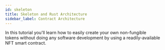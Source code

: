 ```yaml
---
id: skeleton
title: Skeleton and Rust Architecture
sidebar_label: Contract Architecture
---
```


In this tutorial you'll learn how to easily create your own non-fungible tokens without doing any software development by using a readily-available NFT smart contract.
